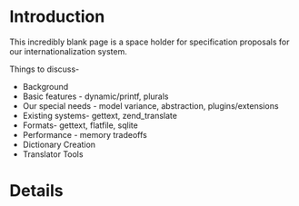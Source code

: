 # Introduction #

This incredibly blank page is a space holder for specification proposals for our internationalization system.

Things to discuss-

  * Background
  * Basic features - dynamic/printf, plurals
  * Our special needs - model variance, abstraction, plugins/extensions
  * Existing systems- gettext, zend\_translate
  * Formats- gettext, flatfile, sqlite
  * Performance - memory tradeoffs
  * Dictionary Creation
  * Translator Tools

# Details #